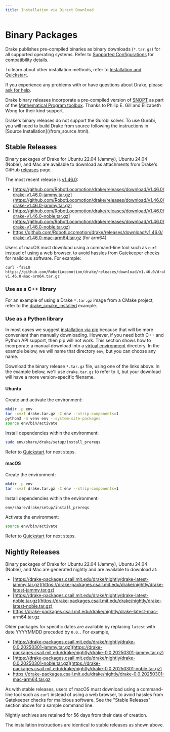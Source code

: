 ```yaml
---
title: Installation via Direct Download
---
```


# Binary Packages

Drake publishes pre-compiled binaries as binary downloads (``*.tar.gz``)
for all supported operating systems.  Refer to
[Supported Configurations](/installation.html#supported-configurations)
for compatibility details.

To learn about other installation methods, refer to
[Installation and Quickstart](/installation.html).

If you experience any problems with or have questions about Drake, please
[ask for help](/getting_help.html).

Drake binary releases incorporate a pre-compiled version of
[SNOPT](https://ccom.ucsd.edu/~optimizers/solvers/snopt/) as part of the
[Mathematical Program toolbox](https://drake.mit.edu/doxygen_cxx/group__solvers.html).
Thanks to Philip E. Gill and Elizabeth Wong for their kind support.

<div class="note" markdown="1">
Drake's binary releases do not support the Gurobi solver. To use
Gurobi, you will need to build Drake from source following the instructions in
[Source Installation](/from_source.html).
</div>

## Stable Releases

Binary packages of Drake for Ubuntu 22.04 (Jammy), Ubuntu 24.04 (Noble), and
Mac are available to download as attachments from Drake's GitHub
[releases](https://github.com/RobotLocomotion/drake/releases) page.

The most recent release is
[v1.46.0](https://github.com/RobotLocomotion/drake/releases/tag/v1.46.0):

* [https://github.com/RobotLocomotion/drake/releases/download/v1.46.0/drake-v1.46.0-jammy.tar.gz](https://github.com/RobotLocomotion/drake/releases/download/v1.46.0/drake-v1.46.0-jammy.tar.gz)
* [https://github.com/RobotLocomotion/drake/releases/download/v1.46.0/drake-v1.46.0-noble.tar.gz](https://github.com/RobotLocomotion/drake/releases/download/v1.46.0/drake-v1.46.0-noble.tar.gz)
* https://github.com/RobotLocomotion/drake/releases/download/v1.46.0/drake-v1.46.0-mac-arm64.tar.gz (for arm64)

Users of macOS must download using a command-line tool such as ``curl`` instead
of using a web browser, to avoid hassles from Gatekeeper checks for malicious
software. For example:

```
curl -fsSLO https://github.com/RobotLocomotion/drake/releases/download/v1.46.0/drake-v1.46.0-mac-arm64.tar.gz
```

### Use as a C++ library

For an example of using a Drake ``*.tar.gz`` image from a CMake project, refer
to the
[drake_cmake_installed](https://github.com/RobotLocomotion/drake-external-examples/tree/main/drake_cmake_installed)
example.

### Use as a Python library

In most cases we suggest [installation via pip](/pip.html) because that
will be more convenient than manually downloading.  However, if you need both
C++ and Python API support, then pip will not work.  This section shows
how to incorporate a manual download into a
[virtual environment](https://packaging.python.org/guides/installing-using-pip-and-virtual-environments/#creating-a-virtual-environment)
directory.  In the example below, we will name that directory ``env``, but you
can choose any name.

Download the binary release ``*.tar.gz`` file, using one of the links above.
In the example below, we'll use ``drake.tar.gz`` to refer to it, but your
download will have a more version-specific filename.

#### Ubuntu

Create and activate the environment:

```bash
mkdir -p env
tar -xvzf drake.tar.gz -C env --strip-components=1
python3 -m venv env --system-site-packages
source env/bin/activate
```

Install dependencies within the environment:

```bash
sudo env/share/drake/setup/install_prereqs
```

Refer to [Quickstart](/installation.html#quickstart) for next steps.

#### macOS

Create the environment:

```bash
mkdir -p env
tar -xvzf drake.tar.gz -C env --strip-components=1
```

Install dependencies within the environment:

```bash
env/share/drake/setup/install_prereqs
```

Activate the environment:

```bash
source env/bin/activate
```

Refer to [Quickstart](/installation.html#quickstart) for next steps.

## Nightly Releases

Binary packages of Drake for Ubuntu 22.04 (Jammy), Ubuntu 24.04 (Noble), and
Mac are generated nightly and are available to download at:

* [https://drake-packages.csail.mit.edu/drake/nightly/drake-latest-jammy.tar.gz](https://drake-packages.csail.mit.edu/drake/nightly/drake-latest-jammy.tar.gz)
* [https://drake-packages.csail.mit.edu/drake/nightly/drake-latest-noble.tar.gz](https://drake-packages.csail.mit.edu/drake/nightly/drake-latest-noble.tar.gz)
* https://drake-packages.csail.mit.edu/drake/nightly/drake-latest-mac-arm64.tar.gz

Older packages for specific dates are available by replacing ``latest``
with date YYYYMMDD preceded by ``0.0.``. For example,

* [https://drake-packages.csail.mit.edu/drake/nightly/drake-0.0.20250301-jammy.tar.gz](https://drake-packages.csail.mit.edu/drake/nightly/drake-0.0.20250301-jammy.tar.gz)
* [https://drake-packages.csail.mit.edu/drake/nightly/drake-0.0.20250301-noble.tar.gz](https://drake-packages.csail.mit.edu/drake/nightly/drake-0.0.20250301-noble.tar.gz)
* https://drake-packages.csail.mit.edu/drake/nightly/drake-0.0.20250301-mac-arm64.tar.gz

As with stable releases, users of macOS must download using a command-line tool
such as ``curl`` instead of using a web browser, to avoid hassles from
Gatekeeper checks for malicious software.
See the "Stable Releases" section above for a sample command line.

Nightly archives are retained for 56 days from their date of creation.

The installation instructions are identical to stable releases as shown above.
